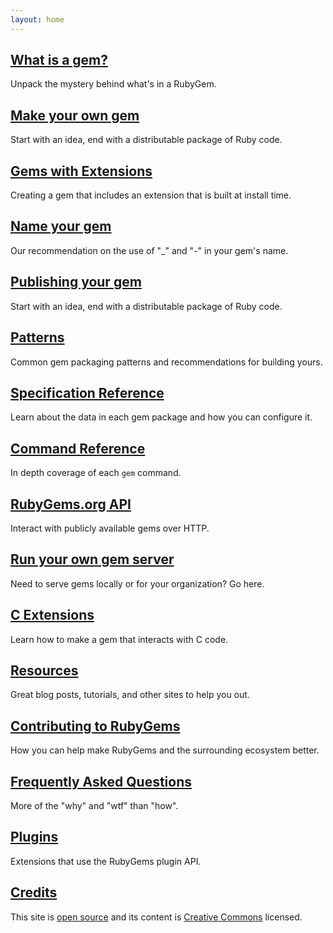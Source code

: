 ```yaml
---
layout: home
---
```


[What is a gem?](/what-is-a-gem)
--------------------------------

Unpack the mystery behind what's in a RubyGem.

[Make your own gem](/make-your-own-gem)
---------------

Start with an idea, end with a distributable package of Ruby code.

[Gems with Extensions](/gems-with-extensions)
----------------------

Creating a gem that includes an extension that is built at install time.

[Name your gem](/name-your-gem)
---------------

Our recommendation on the use of "_" and "-" in your gem's name.

[Publishing your gem](/publishing)
---------------

Start with an idea, end with a distributable package of Ruby code.

[Patterns](/patterns)
---------------

Common gem packaging patterns and recommendations for building yours.

[Specification Reference](/specification-reference)
---------------

Learn about the data in each gem package and how you can configure it.

[Command Reference](/command-reference)
---------------

In depth coverage of each `gem` command.

[RubyGems.org API](/rubygems-org-api)
---------------

Interact with publicly available gems over HTTP.

[Run your own gem server](/run-your-own-gem-server)
---------------

Need to serve gems locally or for your organization? Go here.

[C Extensions](/c-extensions)
---------------

Learn how to make a gem that interacts with C code.

[Resources](/resources)
---------------

Great blog posts, tutorials, and other sites to help you out.

[Contributing to RubyGems](/contributing)
---------------

How you can help make RubyGems and the surrounding ecosystem better.

[Frequently Asked Questions](/faqs)
---------------

More of the "why" and "wtf" than "how".

[Plugins](/plugins)
---------------

Extensions that use the RubyGems plugin API.

[Credits](/credits)
-------

This site is [open source](http://github.com/rubygems/guides) and its content is
[Creative Commons](https://github.com/rubygems/guides/blob/gh-pages/CC-LICENSE)
licensed.
